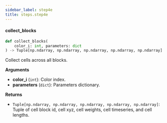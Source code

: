 ```yaml
---
sidebar_label: step4e
title: steps.step4e
---
```


#### collect\_blocks

```python
def collect_blocks(
    color_i: int, parameters: dict
) -> Tuple[np.ndarray, np.ndarray, np.ndarray, np.ndarray, np.ndarray]
```

Collect cells across all blocks.

**Arguments**

* **color_i** (`int`): Color index.
* **parameters** (`dict`): Parameters dictionary.

**Returns**

* `Tuple[np.ndarray, np.ndarray, np.ndarray, np.ndarray, np.ndarray]`: Tuple of cell block id, cell xyz, cell weights, cell timeseries, and cell lengths.

